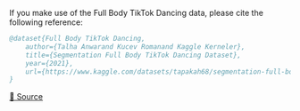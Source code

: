 If you make use of the Full Body TikTok Dancing data, please cite the following reference:

``` bibtex 
@dataset{Full Body TikTok Dancing,
	author={Talha Anwarand Kucev Romanand Kaggle Kerneler},
	title={Segmentation Full Body TikTok Dancing Dataset},
	year={2021},
	url={https://www.kaggle.com/datasets/tapakah68/segmentation-full-body-tiktok-dancing-dataset}
}
```

[🔗 Source](https://www.kaggle.com/datasets/tapakah68/segmentation-full-body-tiktok-dancing-dataset)